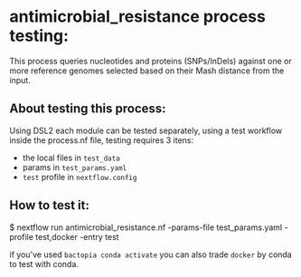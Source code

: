 # antimicrobial_resistance process testing:

This process queries nucleotides and proteins (SNPs/InDels) against one or more reference genomes selected based on their Mash distance from the input.

## About testing this process:

Using DSL2 each module can be tested separately, using a test workflow inside the process.nf file, testing requires 3 itens:  
- the local files in `test_data` 
- params in  `test_params.yaml`
- `test` profile in `nextflow.config`

## How to test it:

$ nextflow run antimicrobial_resistance.nf -params-file test_params.yaml -profile test,docker -entry test


if you've used `bactopia conda activate` you can also trade `docker` by conda to test with conda. 
